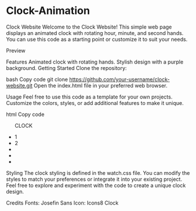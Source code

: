 # Clock-Animation

Clock Website
Welcome to the Clock Website! This simple web page displays an animated clock with rotating hour, minute, and second hands. You can use this code as a starting point or customize it to suit your needs.

Preview

Features
Animated clock with rotating hands.
Stylish design with a purple background.
Getting Started
Clone the repository:

bash
Copy code
git clone https://github.com/your-username/clock-website.git
Open the index.html file in your preferred web browser.

Usage
Feel free to use this code as a template for your own projects. Customize the colors, styles, or add additional features to make it unique.

html
Copy code
<!-- Include the necessary HTML structure -->
<!DOCTYPE html>
<html lang="en">
<head>
  <meta charset="UTF-8">
  <meta name="viewport" content="width=device-width, initial-scale=1.0">
  <link rel="stylesheet" href="watch.css">
  <link rel="icon" href="icons8-clock-16.png">
  <link rel="preconnect" href="https://fonts.googleapis.com">
  <link rel="preconnect" href="https://fonts.gstatic.com" crossorigin>
</head>
<body>
  <div class="wrapper">
    <ul id="clocktext">CLOCK</ul>
    <ul id="clock">
      <li class="numbers"><span>1</span></li>
      <li class="numbers"><span>2</span></li>
      <!-- ... (continue for numbers 3 to 12) ... -->
      <li id="hour"></li>
      <li id="minute"></li>
      <li id="second"></li>
    </ul>
  </div>
</body>
</html>
Styling
The clock styling is defined in the watch.css file. You can modify the styles to match your preferences or integrate it into your existing project. Feel free to explore and experiment with the code to create a unique clock design.

Credits
Fonts: Josefin Sans
Icon: Icons8 Clock
